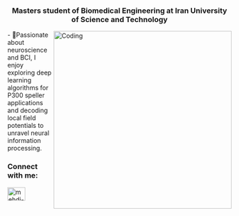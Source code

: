 <h3 align="center">Masters student of Biomedical Engineering at Iran University of Science and Technology</h3>
<img align="right" alt="Coding" width="400" src="https://media.giphy.com/media/v1.Y2lkPTc5MGI3NjExN25vYnR0ZWRodGdxbWU1N2I5YWw0NDRjd3Zrczc0djg2ZTNiNTFxcCZlcD12MV9naWZzX3NlYXJjaCZjdD1n/l41lJ8ywG1ncm9FXW/giphy.gif">
- 🌱Passionate about neuroscience and BCI, I enjoy exploring deep learning algorithms for P300 speller applications and decoding local field potentials to unravel neural information processing.

<h3 align="left">Connect with me:</h3>
<p align="left">
<a href="https://linkedin.com/in/mehdi-habibi-128630221" target="blank"><img align="center" src="https://raw.githubusercontent.com/rahuldkjain/github-profile-readme-generator/master/src/images/icons/Social/linked-in-alt.svg" alt="mehdi-habibi-128630221" height="30" width="40" /></a>
</p>

